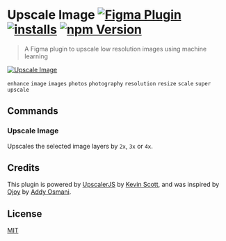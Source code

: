 # Upscale Image [![Figma Plugin](https://img.shields.io/badge/figma-Upscale%20Image-yellow?cacheSeconds=1800)](https://figma.com/community/plugin/939832535166467194/Upscale-Image) [![installs](https://img.shields.io/endpoint?cacheSeconds=1800&url=https://yuanqing.github.io/figma-plugins-stats/plugin/939832535166467194/installs.json)](https://figma.com/community/plugin/939832535166467194/Upscale-Image) [![npm Version](https://img.shields.io/npm/v/figma-upscale-image?cacheSeconds=1800)](https://npmjs.com/package/figma-upscale-image)

> A Figma plugin to upscale low resolution images using machine learning

[![Upscale Image](https://raw.githubusercontent.com/yuanqing/figma-plugins/main/packages/figma-upscale-image/media/cover.png)](https://figma.com/community/plugin/939832535166467194/Upscale-Image)

`enhance` `image` `images` `photos` `photography` `resolution` `resize` `scale` `super` `upscale`

## Commands

### Upscale Image

Upscales the selected image layers by `2x`, `3x` or `4x`.

## Credits

This plugin is powered by [UpscalerJS](https://thekevinscott.github.io/UpscalerJS/) by [Kevin Scott](https://github.com/thekevinscott), and was inspired by [Ojoy](https://ojoy.netlify.app) by [Addy Osmani](https://twitter.com/addyosmani).

## License

[MIT](/LICENSE.md)
